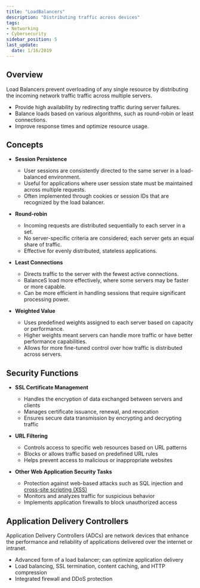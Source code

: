 ```yaml
---
title: "LoadBalancers"
description: "Distributing traffic across devices"
tags: 
- Networking
- Cybersecurity
sidebar_position: 5
last_update:
  date: 1/16/2019
---
```



## Overview

Load Balancers prevent overloading of any single resource by distributing the incoming network traffic traffic across multiple servers.

- Provide high availability by redirecting traffic during server failures.
- Balance loads based on various algorithms, such as round-robin or least connections.
- Improve response times and optimize resource usage.

## Concepts

- **Session Persistence**

  - User sessions are consistently directed to the same server in a load-balanced environment.
  - Useful for applications where user session state must be maintained across multiple requests.
  - Often implemented through cookies or session IDs that are recognized by the load balancer.

- **Round-robin**

  - Incoming requests are distributed sequentially to each server in a set.
  - No server-specific criteria are considered; each server gets an equal share of traffic.
  - Effective for evenly distributed, stateless applications.

- **Least Connections**

  - Directs traffic to the server with the fewest active connections.
  - BalanceS load more effectively, where some servers may be faster or more capable.
  - Can be more efficient in handling sessions that require significant processing power.

- **Weighted Value**

  - Uses predefined weights assigned to each server based on capacity or performance.
  - Higher weights meant servers can handle more traffic or have better performance capabilities.
  - Allows for more fine-tuned control over how traffic is distributed across servers.

## Security Functions 

- **SSL Certificate Management**
  
  - Handles the encryption of data exchanged between servers and clients
  - Manages certificate issuance, renewal, and revocation
  - Ensures secure data transmission by encrypting and decrypting traffic

- **URL Filtering**

  - Controls access to specific web resources based on URL patterns
  - Blocks or allows traffic based on predefined URL rules
  - Helps prevent access to malicious or inappropriate websites

- **Other Web Application Security Tasks**

  - Protection against web-based attacks such as SQL injection and [cross-site scripting (XSS)](/docs/007-Cybersecurity/013-List-of-Attacks/099-Other-Attacks.md)
  - Monitors and analyzes traffic for suspicious behavior
  - Implements application firewalls to block unauthorized access

## Application Delivery Controllers

Application Delivery Controllers (ADCs) are network devices that enhance the performance and reliability of applications delivered over the internet or intranet.

- Advanced form of a load balancer; can optimize application delivery
- Load balancing, SSL termination, content caching, and HTTP compression
- Integrated firewall and DDoS protection

